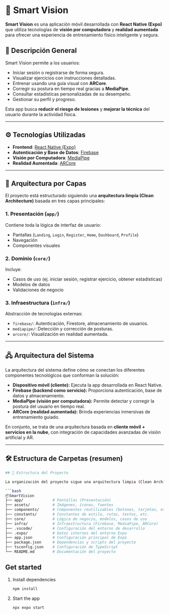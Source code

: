# 🧠 Smart Vision

**Smart Vision** es una aplicación móvil desarrollada con **React Native (Expo)** que utiliza tecnologías de **visión por computadora** y **realidad aumentada** para ofrecer una experiencia de entrenamiento físico inteligente y segura.

## 🚀 Descripción General

Smart Vision permite a los usuarios:

- Iniciar sesión o registrarse de forma segura.
- Visualizar ejercicios con instrucciones detalladas.
- Entrenar usando una guía visual con **ARCore**.
- Corregir su postura en tiempo real gracias a **MediaPipe**.
- Consultar estadísticas personalizadas de su desempeño.
- Gestionar su perfil y progreso.

Esta app busca **reducir el riesgo de lesiones** y **mejorar la técnica** del usuario durante la actividad física.

---

## ⚙️ Tecnologías Utilizadas

- **Frontend**: [React Native (Expo)](https://expo.dev/)
- **Autenticación y Base de Datos**: [Firebase](https://firebase.google.com/)
- **Visión por Computadora**: [MediaPipe](https://mediapipe.dev/)
- **Realidad Aumentada**: [ARCore](https://developers.google.com/ar)

---

## 🧱 Arquitectura por Capas

El proyecto está estructurado siguiendo una **arquitectura limpia (Clean Architecture)** basada en tres capas principales:

### 1. **Presentación (`app/`)**

Contiene toda la lógica de interfaz de usuario:

- Pantallas (`Landing`, `Login`, `Register`, `Home`, `Dashboard`, `Profile`)
- Navegación
- Componentes visuales

### 2. **Dominio (`core/`)**

Incluye:

- Casos de uso (ej. iniciar sesión, registrar ejercicio, obtener estadísticas)
- Modelos de datos
- Validaciones de negocio

### 3. **Infraestructura (`infra/`)**

Abstracción de tecnologías externas:

- `firebase/`: Autenticación, Firestore, almacenamiento de usuarios.
- `mediapipe/`: Detección y corrección de posturas.
- `arcore/`: Visualización en realidad aumentada.

---

## 🖧 Arquitectura del Sistema

La arquitectura del sistema define cómo se conectan los diferentes componentes tecnológicos que conforman la solución:

- **Dispositivo móvil (cliente):** Ejecuta la app desarrollada en React Native.
- **Firebase (backend como servicio):** Proporciona autenticación, base de datos y almacenamiento.
- **MediaPipe (visión por computadora):** Permite detectar y corregir la postura del usuario en tiempo real.
- **ARCore (realidad aumentada):** Brinda experiencias inmersivas de entrenamiento guiado.

En conjunto, se trata de una arquitectura basada en **cliente móvil + servicios en la nube**, con integración de capacidades avanzadas de visión artificial y AR.

---

## 🛠️ Estructura de Carpetas (resumen)

````bash
## 📁 Estructura del Proyecto

La organización del proyecto sigue una arquitectura limpia (Clean Architecture) con separación por capas:

```bash
📦SmartVision
├── app/             # Pantallas (Presentación)
├── assets/          # Imágenes, íconos, fuentes
├── components/      # Componentes reutilizables (botones, tarjetas, etc.)
├── constants/       # Constantes de estilo, rutas, textos, etc.
├── core/            # Lógica de negocio, modelos, casos de uso
├── infra/           # Infraestructura (Firebase, MediaPipe, ARCore)
├── .vscode/         # Configuración del entorno de desarrollo
├── .expo/           # Datos internos del entorno Expo
├── app.json         # Configuración principal de Expo
├── package.json     # Dependencias y scripts del proyecto
├── tsconfig.json    # Configuración de TypeScript
└── README.md        # Documentación del proyecto
````

## Get started

1. Install dependencies

   ```bash
   npm install
   ```

2. Start the app

   ```bash
   npx expo start
   ```